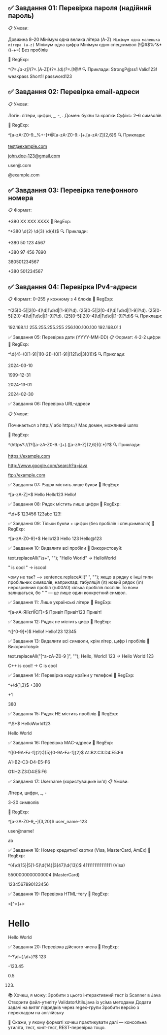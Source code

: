 ✅ Завдання 01: Перевірка пароля (надійний пароль)
-
📋 Умови:

Довжина 8–20
Мінімум одна велика літера (A-Z)`
Мінімум одна маленька літера (a-z)`
Мінімум одна цифра
Мінімум один спецсимвол (!@#$%^&*()-+=)
Без пробілів

🔹 RegExp:

^(?=.*[a-z])(?=.*[A-Z])(?=.*\d)(?=.*[!@#$%^&*()\-+=])\S{8,20}$
🔍 Приклади:
StrongP@ss1
Valid123!
weakpass
Short1!
password123

✅ Завдання 02: Перевірка email-адреси
-
📋 Умови:

Логін: літери, цифри, _, -, .
Домен: букви та крапки
Суфікс: 2–6 символів

🔹 RegExp:

^[a-zA-Z0-9._%+-]+@[a-zA-Z0-9.-]+\.[a-zA-Z]{2,6}$
🔍 Приклади:

test@example.com

john.doe-123@gmail.com

user@.com

@example.com

✅ Завдання 03: Перевірка телефонного номера
-
📋 Формат:

+380 XX XXX XXXX
🔹 RegExp:

^\+380 \d{2} \d{3} \d{4}$
🔍 Приклади:

+380 50 123 4567

+380 97 456 7890

380501234567

+380 501234567

✅ Завдання 04: Перевірка IPv4-адреси
-
📋 Формат: 0–255 у кожному з 4 блоків
🔹 RegExp:

^(25[0-5]|2[0-4]\d|1\d\d|[1-9]?\d)\.
(25[0-5]|2[0-4]\d|1\d\d|[1-9]?\d)\.
(25[0-5]|2[0-4]\d|1\d\d|[1-9]?\d)\.
(25[0-5]|2[0-4]\d|1\d\d|[1-9]?\d)$
🔍 Приклади:

192.168.1.1
255.255.255.255
256.100.100.100
192.168.01.1

✅ Завдання 05: Перевірка дати (YYYY-MM-DD)
📋 Формат: 4-2-2 цифри
🔹 RegExp:

^\d{4}-(0[1-9]|1[0-2])-(0[1-9]|[12]\d|3[01])$
🔍 Приклади:

2024-03-10

1999-12-31

2024-13-01

2024-02-30

✅ Завдання 06: Перевірка URL-адреси

📋 Умови:

Починається з http:// або https://
Має домен, можливий шлях

🔹 RegExp:

^(https?:\/\/)?([a-zA-Z0-9.-]+)\.([a-zA-Z]{2,6})(\/.*)?$
🔍 Приклади:

https://example.com

http://www.google.com/search?q=java

ftp://example.com

✅ Завдання 07: Рядок містить лише букви
🔹 RegExp:

^[a-zA-Z]+$
Hello
Hello123
Hello!

✅ Завдання 08: Рядок містить лише цифри
🔹 RegExp:

^\d+$
123456
123abc
123!

✅ Завдання 09: Тільки букви + цифри (без пробілів і спецсимволів)
🔹 RegExp:

^[a-zA-Z0-9]+$
Hello123
Hello 123
Hello@123

✅ Завдання 10: Видалити всі пробіли
🔹 Використовуй:

text.replaceAll("\\s+", "");
"Hello World" → HelloWorld

" is cool " → iscool


чому не так? --> sentence.replaceAll(" ", "");
якщо в рядку є інші типи пробільних символів, наприклад:
табуляція (\t)
новий рядок (\n)
нерозривний пробіл (\u00A0)
кілька пробілів поспіль
То вони залишаться, бо " " — це лише один конкретний символ.

✅ Завдання 11: Лише українські літери
🔹 RegExp:

^[а-яА-ЯіїєґІЇЄҐ]+$
Привіт
Привіт123
Привіт!

✅ Завдання 12: Рядок не містить цифр
🔹 RegExp:

^([^0-9]*)$
Hello!
Hello123
12345

✅ Завдання 13: Видалити всі символи, крім літер, 
цифр і пробілів
🔹 Використовуй:

text.replaceAll("[^a-zA-Z0-9 ]", "");
Hello, World! 123 → Hello World 123

C++ is cool! → C is cool

✅ Завдання 14: Перевірка коду країни у телефоні
🔹 RegExp:

^\+\d{1,3}$
+380

+1

380

✅ Завдання 15: Рядок НЕ містить пробілів
🔹 RegExp:

^\S+$
HelloWorld123

Hello World

✅ Завдання 16: Перевірка MAC-адреси
🔹 RegExp:

^([0-9A-Fa-f]{2}:){5}[0-9A-Fa-f]{2}$
A1:B2:C3:D4:E5:F6

A1-B2-C3-D4-E5-F6

G1:H2:Z3:D4:E5:F6

✅ Завдання 17: Username (користувацьке ім'я)
📋 Умови:

Літери, цифри, _, -

3–20 символів

🔹 RegExp:

^[a-zA-Z0-9_-]{3,20}$
user_name-123

user@name!

ab

✅ Завдання 18: Номер кредитної картки (Visa, MasterCard, AmEx)
🔹 RegExp:

^(4\d{15}|5[1-5]\d{14}|3[47]\d{13})$
4111111111111111 (Visa)

5500000000000004 (MasterCard)

1234567890123456

✅ Завдання 19: Перевірка HTML-тегу
🔹 RegExp:

<[^>]+>
<h1>Hello</h1>
<div class="box"></div>
Hello World

✅ Завдання 20: Перевірка дійсного числа
🔹 RegExp:

^-?\d+(\.\d+)?$
123

-123.45

0.5

123.

📚 Хочеш, я можу:
Зробити з цього інтерактивний тест із Scanner в Java
Створити файл-утиліту ValidatorUtils.java із усіма методами
Додати задачі на витяг підрядків через regex-групи
Зробити версію з перекладом на англійську

📩 Скажи, у якому форматі хочеш практикувати далі — консольна утиліта, тест, юніт-тест, REST-перевірка тощо.